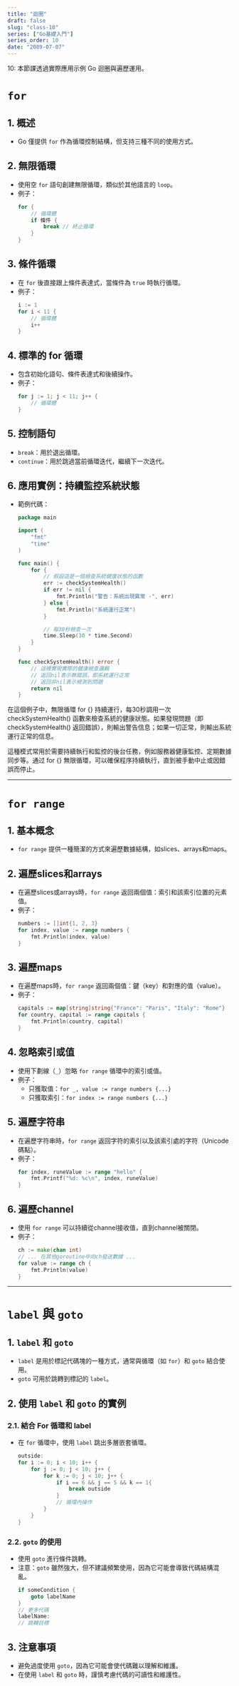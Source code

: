 ```yaml
---
title: "迴圈"
draft: false
slug: "class-10"
series: ["Go基礎入門"]
series_order: 10
date: "2089-07-07"
---
```

10: 本節課透過實際應用示例 Go 迴圈與遍歷運用。

# `for`

## 1. 概述
- Go 僅提供 `for` 作為循環控制結構，但支持三種不同的使用方式。

## 2. 無限循環
- 使用空 `for` 語句創建無限循環，類似於其他語言的 `loop`。
- 例子：
    ```go
    for {
        // 循環體
        if 條件 {
            break // 終止循環
        }
    }
    ```

## 3. 條件循環
- 在 `for` 後直接跟上條件表達式，當條件為 `true` 時執行循環。
- 例子：
    ```go
    i := 1
    for i < 11 {
        // 循環體
        i++
    }
    ```

## 4. 標準的 for 循環
- 包含初始化語句、條件表達式和後續操作。
- 例子：
    ```go
    for j := 1; j < 11; j++ {
        // 循環體
    }
    ```

## 5. 控制語句
- `break`：用於退出循環。
- `continue`：用於跳過當前循環迭代，繼續下一次迭代。

## 6. 應用實例：持續監控系統狀態
- 範例代碼：
    ```go
    package main

    import (
        "fmt"
        "time"
    )

    func main() {
        for {
            // 假設這是一個檢查系統健康狀態的函數
            err := checkSystemHealth()
            if err != nil {
                fmt.Println("警告：系統出現異常 -", err)
            } else {
                fmt.Println("系統運行正常")
            }

            // 每30秒檢查一次
            time.Sleep(30 * time.Second)
        }
    }

    func checkSystemHealth() error {
        // 這裡實現實際的健康檢查邏輯
        // 返回nil表示無錯誤，即系統運行正常
        // 返回非nil表示檢測到問題
        return nil
    }

    ```
在這個例子中，無限循環 for {} 持續運行，每30秒調用一次 checkSystemHealth() 函數來檢查系統的健康狀態。如果發現問題（即 checkSystemHealth() 返回錯誤），則輸出警告信息；如果一切正常，則輸出系統運行正常的信息。

這種模式常用於需要持續執行和監控的後台任務，例如服務器健康監控、定期數據同步等。通过 for {} 無限循環，可以確保程序持續執行，直到被手動中止或因錯誤而停止。

---

# `for range`

## 1. 基本概念
- `for range` 提供一種簡潔的方式來遍歷數據結構，如slices、arrays和maps。

## 2. 遍歷slices和arrays
- 在遍歷slices或arrays時，`for range` 返回兩個值：索引和該索引位置的元素值。
- 例子：
    ```go
    numbers := []int{1, 2, 3}
    for index, value := range numbers {
        fmt.Println(index, value)
    }
    ```

## 3. 遍歷maps
- 在遍歷maps時，`for range` 返回兩個值：鍵（key）和對應的值（value）。
- 例子：
    ```go
    capitals := map[string]string{"France": "Paris", "Italy": "Rome"}
    for country, capital := range capitals {
        fmt.Println(country, capital)
    }
    ```

## 4. 忽略索引或值
- 使用下劃線（`_`）忽略 `for range` 循環中的索引或值。
- 例子：
    - 只獲取值：`for _, value := range numbers {...}`
    - 只獲取索引：`for index := range numbers {...}`

## 5. 遍歷字符串
- 在遍歷字符串時，`for range` 返回字符的索引以及該索引處的字符（Unicode碼點）。
- 例子：
    ```go
    for index, runeValue := range "hello" {
        fmt.Printf("%d: %c\n", index, runeValue)
    }
    ```

## 6. 遍歷channel
- 使用 `for range` 可以持續從channel接收值，直到channel被關閉。
- 例子：
    ```go
    ch := make(chan int)
    // ... 在其他goroutine中向ch發送數據 ...
    for value := range ch {
        fmt.Println(value)
    }
    ```

---

# `label` 與 `goto`

## 1. `label` 和 `goto`
- `label` 是用於標記代碼塊的一種方式，通常與循環（如 `for`）和 `goto` 結合使用。
- `goto` 可用於跳轉到標記的 `label`。

## 2. 使用 `label` 和 `goto` 的實例
### 2.1. 結合 For 循環和 label
- 在 `for` 循環中，使用 `label` 跳出多層嵌套循環。
    ```go
    outside:
    for i := 0; i < 10; i++ {
        for j := 0; j < 10; j++ {
            for k := 0; j < 10; j++ {
                if i == 6 && j == 5 && k == 1{
                    break outside
                }
                // 循環內操作
            }
        }
    }
    ```

### 2.2. `goto` 的使用
- 使用 `goto` 進行條件跳轉。
- 注意：`goto` 雖然強大，但不建議頻繁使用，因為它可能會導致代碼結構混亂。
    ```go
    if someCondition {
        goto labelName
    }
    // 更多代碼
    labelName:
    // 跳轉目標
    ```

## 3. 注意事項
- 避免過度使用 `goto`，因為它可能會使代碼難以理解和維護。
- 在使用 `label` 和 `goto` 時，謹慎考慮代碼的可讀性和維護性。
